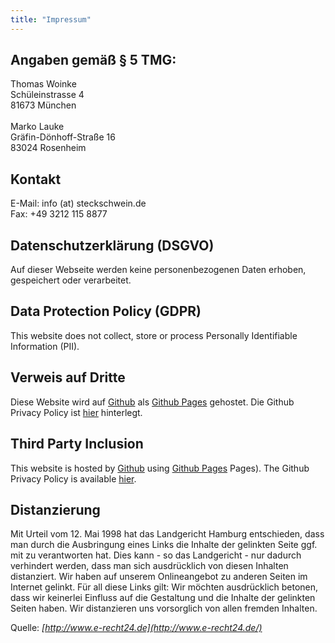 ```yaml
---
title: "Impressum"
---
```


## Angaben gemäß § 5 TMG:

Thomas Woinke\
Schüleinstrasse 4\
81673 München
\
\
Marko Lauke\
Gräfin-Dönhoff-Straße 16\
83024 Rosenheim

## Kontakt

E-Mail: info (at) steckschwein.de\
Fax: +49 3212 115 8877

## Datenschutzerklärung (DSGVO)
Auf dieser Webseite werden keine personenbezogenen Daten erhoben, gespeichert oder verarbeitet. 

## Data Protection Policy (GDPR)
This website does not collect, store or process Personally Identifiable Information (PII).

## Verweis auf Dritte
Diese Website wird auf [Github](https://www.github.com/) als [Github Pages](https://pages.github.com/) gehostet. Die Github Privacy Policy ist [hier](https://docs.github.com/en/site-policy/privacy-policies/github-privacy-statement) hinterlegt.

## Third Party Inclusion
This website is hosted by [Github](https://www.github.com/) using [Github Pages](https://pages.github.com/) Pages). The Github Privacy Policy is available [hier](https://docs.github.com/en/site-policy/privacy-policies/github-privacy-statement).

## Distanzierung

Mit Urteil vom 12. Mai 1998 hat das Landgericht Hamburg entschieden, dass man durch die Ausbringung eines Links die Inhalte der gelinkten Seite ggf. mit zu verantworten hat. Dies kann - so das Landgericht - nur dadurch verhindert werden, dass man sich ausdrücklich von diesen Inhalten distanziert. Wir haben auf unserem Onlineangebot zu anderen Seiten im Internet gelinkt. Für all diese Links gilt: Wir möchten ausdrücklich betonen, dass wir keinerlei Einfluss auf die Gestaltung und die Inhalte der gelinkten Seiten haben. Wir distanzieren uns vorsorglich von allen fremden Inhalten.

Quelle: _[http://www.e-recht24.de](http://www.e-recht24.de/)_

